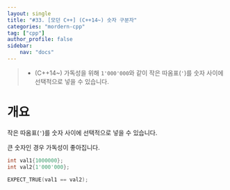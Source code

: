 ```yaml
---
layout: single
title: "#33. [모던 C++] (C++14~) 숫자 구분자"
categories: "mordern-cpp"
tag: ["cpp"]
author_profile: false
sidebar: 
    nav: "docs"
---
```


> * (C++14~) 가독성을 위해 `1'000'000`와 같이 작은 따옴표(`'`)를 숫자 사이에 선택적으로 넣을 수 있습니다.

# 개요

작은 따옴표(`'`)를 숫자 사이에 선택적으로 넣을 수 있습니다.

큰 숫자인 경우 가독성이 좋아집니다.

```cpp
int val1{1000000};
int val2{1'000'000};

EXPECT_TRUE(val1 == val2);
```